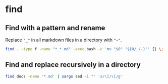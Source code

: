 find
===

Find with a pattern and rename
---

Replace `"_"` in all markdown files in a directory with `"-"`.

```bash
find . -type f -name "*_*.md" -exec bash -c 'mv "$0" "${0/_/-}"' {} \;
```

Find and replace recursively in a directory
---

```bash
find docs -name '*.md' | xargs sed -i "" 's/\[/\[/g'
```
